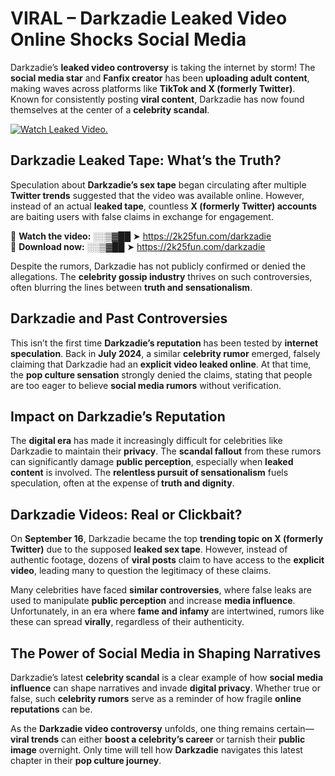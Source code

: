 # VIRAL – Darkzadie Leaked Video Online Shocks Social Media 

Darkzadie’s **leaked video controversy** is taking the internet by storm! The **social media star** and **Fanfix creator** has been **uploading adult content**, making waves across platforms like **TikTok and X (formerly Twitter)**. Known for consistently posting **viral content**, Darkzadie has now found themselves at the center of a **celebrity scandal**.  

[![Watch Leaked Video.](https://miro.medium.com/v2/resize:fit:828/format:webp/1*cilzJN44JGOrTw9NJCrNHA.gif "Watch Leaked Video")](https://2k25fun.com/darkzadie)

## **Darkzadie Leaked Tape: What’s the Truth?**  
Speculation about **Darkzadie’s sex tape** began circulating after multiple **Twitter trends** suggested that the video was available online. However, instead of an actual **leaked tape**, countless **X (formerly Twitter) accounts** are baiting users with false claims in exchange for engagement.  

🔹 **Watch the video:** ░░▒▓██ ➤ https://2k25fun.com/darkzadie  
🔹 **Download now:** ░░▒▓██ ➤ https://2k25fun.com/darkzadie  

Despite the rumors, Darkzadie has not publicly confirmed or denied the allegations. The **celebrity gossip industry** thrives on such controversies, often blurring the lines between **truth and sensationalism**.  

## **Darkzadie and Past Controversies**  
This isn’t the first time **Darkzadie’s reputation** has been tested by **internet speculation**. Back in **July 2024**, a similar **celebrity rumor** emerged, falsely claiming that Darkzadie had an **explicit video leaked online**. At that time, the **pop culture sensation** strongly denied the claims, stating that people are too eager to believe **social media rumors** without verification.  

## **Impact on Darkzadie’s Reputation**  
The **digital era** has made it increasingly difficult for celebrities like Darkzadie to maintain their **privacy**. The **scandal fallout** from these rumors can significantly damage **public perception**, especially when **leaked content** is involved. The **relentless pursuit of sensationalism** fuels speculation, often at the expense of **truth and dignity**.  

## **Darkzadie Videos: Real or Clickbait?**  
On **September 16**, Darkzadie became the top **trending topic on X (formerly Twitter)** due to the supposed **leaked sex tape**. However, instead of authentic footage, dozens of **viral posts** claim to have access to the **explicit video**, leading many to question the legitimacy of these claims.  

Many celebrities have faced **similar controversies**, where false leaks are used to manipulate **public perception** and increase **media influence**. Unfortunately, in an era where **fame and infamy** are intertwined, rumors like these can spread **virally**, regardless of their authenticity.  

## **The Power of Social Media in Shaping Narratives**  
Darkzadie’s latest **celebrity scandal** is a clear example of how **social media influence** can shape narratives and invade **digital privacy**. Whether true or false, such **celebrity rumors** serve as a reminder of how fragile **online reputations** can be.  

As the **Darkzadie video controversy** unfolds, one thing remains certain—**viral trends** can either **boost a celebrity’s career** or tarnish their **public image** overnight. Only time will tell how **Darkzadie** navigates this latest chapter in their **pop culture journey**. 